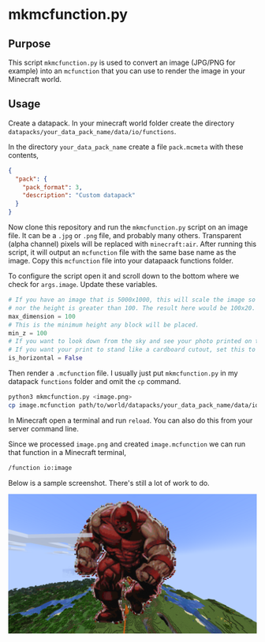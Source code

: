 # mkmcfunction.py

## Purpose

This script `mkmcfunction.py` is used to convert an image (JPG/PNG for example) into an `mcfunction` that you can use to render the image in your Minecraft world.

## Usage

Create a datapack. In your minecraft world folder create the directory `datapacks/your_data_pack_name/data/io/functions`.

In the directory `your_data_pack_name` create a file `pack.mcmeta` with these contents,

```json
{
  "pack": {
    "pack_format": 3,
    "description": "Custom datapack"
  }
}
```

Now clone this repository and run the `mkmcfunction.py` script on an image file. It can be a `.jpg` or `.png` file, and probably many others. Transparent (alpha channel) pixels will be replaced with `minecraft:air`. After running this script, it will output an `mcfunction` file with the same base name as the image. Copy this `mcfunction` file into your datapaack functions folder.

To configure the script open it and scroll down to the bottom where we check for `args.image`. Update these variables.

```py
# If you have an image that is 5000x1000, this will scale the image so that neither the width
# nor the height is greater than 100. The result here would be 100x20.
max_dimension = 100
# This is the minimum height any block will be placed.
min_z = 100
# If you want to look down from the sky and see your photo printed on the ground, set this to True
# If you want your print to stand like a cardboard cutout, set this to False
is_horizontal = False
```

Then render a `.mcfunction` file. I usually just put `mkmcfunction.py` in my datapack `functions` folder and omit the `cp` command.

```sh
python3 mkmcfunction.py <image.png>
cp image.mcfunction path/to/world/datapacks/your_data_pack_name/data/io/functions/
```

In Minecraft open a terminal and run `reload`. You can also do this from your server command line.

Since we processed `image.png` and created `image.mcfunction` we can run that function in a Minecraft terminal,

```sh
/function io:image
```

Below is a sample screenshot. There's still a lot of work to do.

![sample image render in-game minecraft](screenshots/jug.png)
